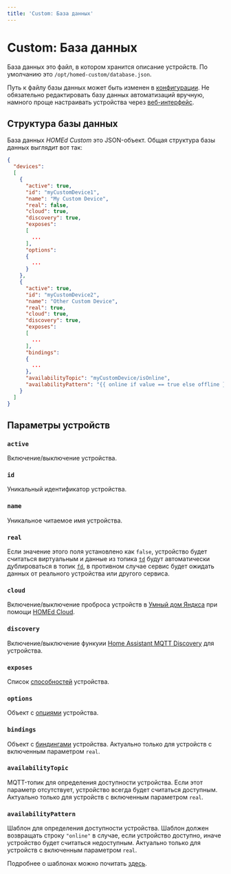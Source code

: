 ```yaml
---
title: 'Custom: База данных'
---
```


# Custom: База данных

База данных это файл, в котором хранится описание устройств. По умолчанию это `/opt/homed-custom/database.json`.

Путь к файлу базы данных может быть изменен в [конфигурации](/custom/configuration/). Не обязательно редактировать базу данных автоматизаций вручную, намного проще настраивать устройства через [веб-интерфейс](/web/).

## Структура базы данных

База данных _HOMEd Custom_ это JSON-объект. Общая структура базы данных выглядит вот так:

```json
{
  "devices":
  [
    {
      "active": true,
      "id": "myCustomDevice1",
      "name": "My Custom Device",
      "real": false,
      "cloud": true,
      "discovery": true,
      "exposes":
      [
        ...
      ],
      "options":
      {
        ...
      }
    },
    {
      "active": true,
      "id": "myCustomDevice2",
      "name": "Other Custom Device",
      "real": true,
      "cloud": true,
      "discovery": true,
      "exposes":
      [
        ...
      ],
      "bindings":
      {
        ...
      },
      "availabilityTopic": "myCustomDevice/isOnline",
      "availabilityPattern": "{{ online if value == true else offline }}"
    }
  ]
}
```

## Параметры устройств

### `active`

Включение/выключение устройства.

### `id`

Уникальный идентификатор устройства.

### `name`

Уникальное читаемое имя устройства.

### `real`

Если значение этого поля установлено как `false`, устройство будет считаться виртуальным и данные из топика [`td`](/common/topics/#td-to-device)  будут автоматически дублироваться в топик [`fd`](/common/topics/#fd-from-device), в противном случае сервис будет ожидать данных от реального устройства или другого сервиса.

### `cloud`

Включение/выключение проброса устройств в [Умный дом Яндкса](https://alice.yandex.ru/smart-home) при помощи [HOMEd Cloud](/cloud/).

### `discovery`

Включение/выключение функуии [Home Assistant MQTT Discovery](https://www.home-assistant.io/integrations/mqtt/#mqtt-discovery) для устройства.

### `exposes`

Список [способностей](/common/exposes/) устройства.

### `options`

Объект с [опциями](/common/options/) устройства.

### `bindings`

Объект с [биндингами](/custom/database/bindings) устройства. Актуально только для устройств с включенным параметром `real`.

### `availabilityTopic`

MQTT-топик для определения доступности устройства. Если этот параметр отсутствует, устройство всегда будет считаться доступным. Актуально только для устройств с включенным параметром `real`.

### `availabilityPattern`

<!-- TODO: добавить якорь-->
Шаблон для определения доступности устройства. Шаблон должен возвращать строку `"online"` в случае, если устройство доступно, иначе устройство будет считаться недоступным. Актуально только для устройств с включенным параметром `real`.

Подробнее о шаблонах можно почитать [здесь](/custom/database/bindings).
